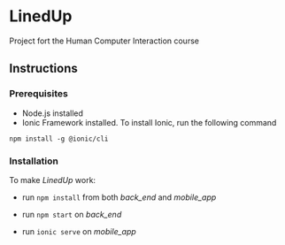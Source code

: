 # LinedUp
Project fort the Human Computer Interaction course

## Instructions

### Prerequisites
* Node.js installed
* Ionic Framework installed. To install Ionic, run the following command
```
npm install -g @ionic/cli
```
### Installation
To make *LinedUp* work:

* run `npm install` from both *back_end* and *mobile_app*

* run `npm start` on *back_end*

* run `ionic serve` on *mobile_app*

